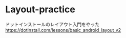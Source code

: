 # Layout-practice
ドットインストールのレイアウト入門をやった  
https://dotinstall.com/lessons/basic_android_layout_v2
    
